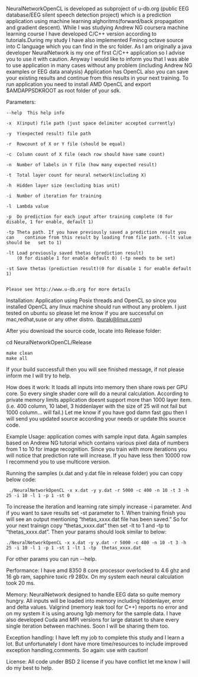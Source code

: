  NeuralNetworkOpenCL is developed as subproject of u-db.org (public EEG database/EEG silent speech detection project) which is a prediction application using machine learning alghoritms(forward/back propagation and gradient descent). While I was studying Andrew NG coursera machine learning course I have developed C/C++ version according to tutorials.During my study I have also implemented Fmincg octave source into C language which you can find in the src folder. As I am originally a java developer NeuralNetwork is my one of first C/C++ application so I advise you to use it with caution. Anyway I would like to inform you that I was able to use application in many cases without any problem (including Andrew NG examples or EEG data analysis) Application has OpenCL also you can save your existing  results and continue from this results in your next training. To run application you need to install AMD OpenCL and export $AMDAPPSDKROOT as root folder of your sdk.


Parameters:
```
--help	This help info

-x	X(input) file path (just space delimiter accepted currently)

-y	Y(expected result) file path

-r	Rowcount of X or Y file (should be equal)

-c	Column count of X file (each row should have same count)

-n	Number of labels in Y file (how many expected result)

-t	Total layer count for neural network(including X)

-h	Hidden layer size (excluding bias unit)

-i	Number of iteration for training

-l	Lambda value

-p	Do prediction for each input after training complete (0 for disable, 1 for enable, default 1)

-tp	Theta path. If you have previously saved a prediction result you can 	continue from this result by loading from file path. (-lt value should be 	set to 1)

-lt	Load previously saved thetas (prediction result)
	(0 for disable 1 for enable default 0) (-tp needs to be set)

-st	Save thetas (prediction result)(0 for disable 1 for enable default 1)


Please see http://www.u-db.org for more details
```
 
Installation:
 Application using Posix threads and OpenCL so since you installed OpenCL any linux machine should run without any problem. I just tested on ubuntu so please let me know if you are successful on mac,redhat,suse or any other distro. (burak@linux.com)

After you download the source code, locate into Release folder:

cd NeuralNetworkOpenCL/Release
```
make clean
make all
```
If your build successfull then you will see finished message, if not please inform me I will try to help.

How does it work:
 It loads all inputs into memory then share rows per GPU core. So every single shader core will do a neural calculation. According to private memory limits application doesnt support more than 1000 layer item. (i.e. 400 column, 10 label, 3 hiddenlayer with the size of 25 will not fail but 1000 column... will fail.) Let me know if you have god damn fast gpu then I will send you updated source according your needs or update this source code.


Example Usage:
 application comes with sample input data. Again samples based on Andrew NG tutorial which contains various pixel data of numbers from 1 to 10 for image recognition. Since you train with more iterations you will notice that prediction rate will increase. If you have less then 10000 row I recommend you to use multicore version.

 Running the samples (x.dat and y.dat file in release folder) you can copy below code:
```
 ./NeuralNetworkOpenCL -x x.dat -y y.dat -r 5000 -c 400 -n 10 -t 3 -h 25 -i 10 -l 1 -p 1 -st 0
```
To increase the iteration and learning rate simply increase -i parameter. And if you want to save results set -st parameter to 1. When training finish you will see an output mentioning “thetas_xxxx.dat file has been saved.” So for your next trainign copy “thetas_xxxx.dat” then set -lt to 1 and -tp to “thetas_xxxx.dat”. Then your params should look similar to below:
```
./NeuralNetworkOpenCL -x x.dat -y y.dat -r 5000 -c 400 -n 10 -t 3 -h 25 -i 10 -l 1 -p 1 -st 1 -lt 1 -tp  thetas_xxxx.dat
```
For other params you can run --help.


Performance:
 I have amd 8350 8 core processor overlocked to 4.6 ghz and 16 gb ram, sapphire toxic r9 280x. On my system each neural calculation took 20 ms.

Memory:
 NeuralNetwork designed to handle EEG data so quite memory hungry. All inputs will be loaded into memory including hiddenlayer, error and delta values. Valgrind (memory leak tool for C++) reports no error and on my system it is using aroung 1gb memory for the sample data. I have also developed Cuda and MPI versions for large dataset to share every single iteration between machines. Soon I will be sharing them too.

Exception handling:
 I have left my job to complete this study and I learn a lot. But unfortunately I dont have more time/resources to include improved exception handling,comments. So again: use with caution!

License:
 All code under BSD 2 license if you have conflict let me know I will do my best to help.
